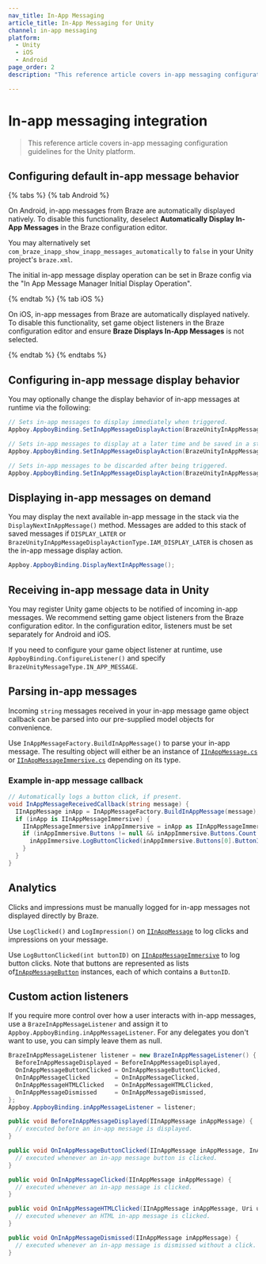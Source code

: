 ```yaml
---
nav_title: In-App Messaging
article_title: In-App Messaging for Unity
channel: in-app messaging
platform: 
  - Unity
  - iOS
  - Android
page_order: 2
description: "This reference article covers in-app messaging configuration guidelines for the Unity platform."

---
```


# In-app messaging integration

> This reference article covers in-app messaging configuration guidelines for the Unity platform.

## Configuring default in-app message behavior

{% tabs %}
{% tab Android %}

On Android, in-app messages from Braze are automatically displayed natively. To disable this functionality, deselect **Automatically Display In-App Messages** in the Braze configuration editor.

You may alternatively set `com_braze_inapp_show_inapp_messages_automatically` to `false` in your Unity project's `braze.xml`.

The initial in-app message display operation can be set in Braze config via the "In App Message Manager Initial Display Operation".

{% endtab %}
{% tab iOS %}

On iOS, in-app messages from Braze are automatically displayed natively. To disable this functionality, set game object listeners in the Braze configuration editor and ensure **Braze Displays In-App Messages** is not selected.

{% endtab %}
{% endtabs %}

## Configuring in-app message display behavior

You may optionally change the display behavior of in-app messages at runtime via the following:

```csharp
// Sets in-app messages to display immediately when triggered.
Appboy.AppboyBinding.SetInAppMessageDisplayAction(BrazeUnityInAppMessageDisplayActionType.IAM_DISPLAY_NOW);

// Sets in-app messages to display at a later time and be saved in a stack.
Appboy.AppboyBinding.SetInAppMessageDisplayAction(BrazeUnityInAppMessageDisplayActionType.IAM_DISPLAY_LATER);

// Sets in-app messages to be discarded after being triggered.
Appboy.AppboyBinding.SetInAppMessageDisplayAction(BrazeUnityInAppMessageDisplayActionType.IAM_DISCARD);
```

## Displaying in-app messages on demand

You may display the next available in-app message in the stack via the `DisplayNextInAppMessage()` method. Messages are added to this stack of saved messages if `DISPLAY_LATER` or `BrazeUnityInAppMessageDisplayActionType.IAM_DISPLAY_LATER` is chosen as the in-app message display action.

```csharp
Appboy.AppboyBinding.DisplayNextInAppMessage();
```

## Receiving in-app message data in Unity

You may register Unity game objects to be notified of incoming in-app messages. We recommend setting game object listeners from the Braze configuration editor. In the configuration editor, listeners must be set separately for Android and iOS.

If you need to configure your game object listener at runtime, use `AppboyBinding.ConfigureListener()` and specify `BrazeUnityMessageType.IN_APP_MESSAGE`.

## Parsing in-app messages

Incoming `string` messages received in your in-app message game object callback can be parsed into our pre-supplied model objects for convenience.

Use `InAppMessageFactory.BuildInAppMessage()` to parse your in-app message. The resulting object will either be an instance of [`IInAppMessage.cs`][13] or [`IInAppMessageImmersive.cs`][12] depending on its type.

### Example in-app message callback

```csharp
// Automatically logs a button click, if present.
void InAppMessageReceivedCallback(string message) {
  IInAppMessage inApp = InAppMessageFactory.BuildInAppMessage(message);
  if (inApp is IInAppMessageImmersive) {
    IInAppMessageImmersive inAppImmersive = inApp as IInAppMessageImmersive;
    if (inAppImmersive.Buttons != null && inAppImmersive.Buttons.Count > 0) {
      inAppImmersive.LogButtonClicked(inAppImmersive.Buttons[0].ButtonID);
    }
  }
}
```

## Analytics

Clicks and impressions must be manually logged for in-app messages not displayed directly by Braze.

Use `LogClicked()` and `LogImpression()` on [`IInAppMessage`][13] to log clicks and impressions on your message.

Use `LogButtonClicked(int buttonID)` on [`IInAppMessageImmersive`][12] to log button clicks. Note that buttons are represented as lists of[`InAppMessageButton`][8] instances, each of which contains a `ButtonID`.

## Custom action listeners

If you require more control over how a user interacts with in-app messages, use a `BrazeInAppMessageListener` and assign it to `Appboy.AppboyBinding.inAppMessageListener`. For any delegates you don't want to use, you can simply leave them as null.

```csharp
BrazeInAppMessageListener listener = new BrazeInAppMessageListener() {
  BeforeInAppMessageDisplayed = BeforeInAppMessageDisplayed,
  OnInAppMessageButtonClicked = OnInAppMessageButtonClicked,
  OnInAppMessageClicked       = OnInAppMessageClicked,
  OnInAppMessageHTMLClicked   = OnInAppMessageHTMLClicked,
  OnInAppMessageDismissed     = OnInAppMessageDismissed,
};
Appboy.AppboyBinding.inAppMessageListener = listener;

public void BeforeInAppMessageDisplayed(IInAppMessage inAppMessage) {
  // executed before an in-app message is displayed.
}

public void OnInAppMessageButtonClicked(IInAppMessage inAppMessage, InAppMessageButton inAppMessageButton) {
  // executed whenever an in-app message button is clicked.
}

public void OnInAppMessageClicked(IInAppMessage inAppMessage) {
  // executed whenever an in-app message is clicked.
}

public void OnInAppMessageHTMLClicked(IInAppMessage inAppMessage, Uri uri) {
  // executed whenever an HTML in-app message is clicked.
}

public void OnInAppMessageDismissed(IInAppMessage inAppMessage) {
  // executed whenever an in-app message is dismissed without a click.
}
```

[8]: https://github.com/braze-inc/braze-unity-sdk/blob/18cb8ee89f1841c576eb954793edb6e06f9130b4/Assets/Plugins/Appboy/Models/InAppMessage/InAppMessageButton.cs
[12]: https://github.com/braze-inc/braze-unity-sdk/blob/18cb8ee89f1841c576eb954793edb6e06f9130b4/Assets/Plugins/Appboy/Models/InAppMessage/IInAppMessageImmersive.cs
[13]: https://github.com/braze-inc/braze-unity-sdk/blob/18cb8ee89f1841c576eb954793edb6e06f9130b4/Assets/Plugins/Appboy/Models/InAppMessage/IInAppMessage.cs
